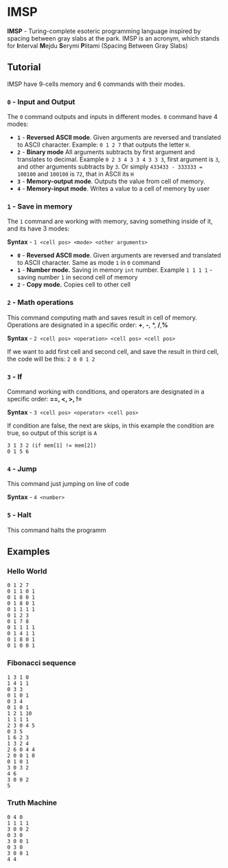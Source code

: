 # IMSP

**IMSP** -  Turing-complete esoteric programming language inspired by spacing between gray slabs at the park. IMSP is an acronym, which stands for  **I**nterval **M**ejdu **S**erymi **P**litami (Spacing Between Gray Slabs)

## Tutorial ##
IMSP have 9-cells memory and 6 commands with their modes.

### `0` - Input and Output ###
The `0` command outputs and inputs in different modes. `0` command have 4 modes:

* **`1`** - **Reversed ASCII mode**. Given arguments are reversed and translated to ASCII character. Example: `0 1 2 7` that outputs the letter `H`. 
* **`2`** - **Binary mode** All arguments subtracts by first argument and translates to decimal. Example `0 2 3 4 3 3 4 3 3 3`, first argument is `3`, and other arguments subtracts by `3`. Or simply `433433 - 333333 = 100100` and `100100` is `72`, that in ASCII its `H`
* **`3`** - **Memory-output mode**. Outputs the 
value from cell of memory.
* **`4`** - **Memory-input mode**. Writes a value to a cell of memory by user

### `1` - Save in memory ###
The `1` command are working with memory, saving something inside of it, and its have 3 modes:

**Syntax** - `1 <cell pos> <mode> <other arguments>`

* **`0`** - **Reversed ASCII mode**. Given arguments are reversed and translated to ASCII character. Same as mode `1` in `0` command
* **`1`** - **Number mode.** Saving in memory `int` number. Example `1 1 1 1` - saving number `1` in second cell of memory
* **`2`** - **Copy mode.** Copies cell to other cell

### `2` - Math operations ###
This command computing math and saves result in cell of memory. Operations are designated in a specific order: **+**, **-**, *, **/**,**%**

**Syntax** - `2 <cell pos> <operation> <cell pos> <cell pos>`
 
If we want to add first cell and second cell, and save the result in third cell, the code will be this: `2 0 0 1 2` 

### `3` - If ###
Command working with conditions, and operators are designated in a specific order: **==, <, >, !=**
 
**Syntax** - 
`3 <cell pos> <operator> <cell pos>`

If condition are false, the next are skips, in this example the condition are true, so output of this script is `A`
```
3 1 3 2 (if mem[1] != mem[2])
0 1 5 6
```

### `4` - Jump ###
This command just jumping on line of code

**Syntax** - `4 <number>`

### `5` - Halt ###
This command halts the programm


## Examples ##
### Hello World ###
```
0 1 2 7 
0 1 1 0 1
0 1 8 0 1
0 1 8 0 1
0 1 1 1 1
0 1 2 3
0 1 7 8
0 1 1 1 1
0 1 4 1 1
0 1 8 0 1
0 1 0 0 1
```

### Fibonacci sequence ###
```
1 3 1 0
1 4 1 1
0 3 3
0 1 0 1
0 3 4
0 1 0 1
1 2 1 10
1 1 1 1
2 3 0 4 5
0 3 5
1 6 2 3
1 3 2 4
2 6 0 4 4
2 0 0 1 0
0 1 0 1
3 0 3 2
4 6
3 0 0 2
5
```
### Truth Machine ###
```
0 4 0
1 1 1 1
3 0 0 2
0 3 0
3 0 0 1
0 3 0
3 0 0 1
4 4
```
